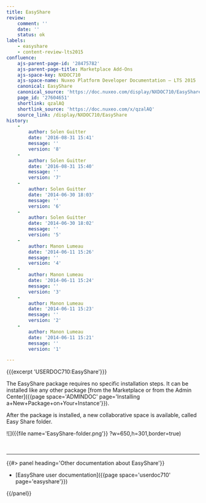 ```yaml
---
title: EasyShare
review:
    comment: ''
    date: ''
    status: ok
labels:
    - easyshare
    - content-review-lts2015
confluence:
    ajs-parent-page-id: '28475782'
    ajs-parent-page-title: Marketplace Add-Ons
    ajs-space-key: NXDOC710
    ajs-space-name: Nuxeo Platform Developer Documentation — LTS 2015
    canonical: EasyShare
    canonical_source: 'https://doc.nuxeo.com/display/NXDOC710/EasyShare'
    page_id: '27604651'
    shortlink: qzalAQ
    shortlink_source: 'https://doc.nuxeo.com/x/qzalAQ'
    source_link: /display/NXDOC710/EasyShare
history:
    - 
        author: Solen Guitter
        date: '2016-08-31 15:41'
        message: ''
        version: '8'
    - 
        author: Solen Guitter
        date: '2016-08-31 15:40'
        message: ''
        version: '7'
    - 
        author: Solen Guitter
        date: '2014-06-30 18:03'
        message: ''
        version: '6'
    - 
        author: Solen Guitter
        date: '2014-06-30 18:02'
        message: ''
        version: '5'
    - 
        author: Manon Lumeau
        date: '2014-06-11 15:26'
        message: ''
        version: '4'
    - 
        author: Manon Lumeau
        date: '2014-06-11 15:24'
        message: ''
        version: '3'
    - 
        author: Manon Lumeau
        date: '2014-06-11 15:23'
        message: ''
        version: '2'
    - 
        author: Manon Lumeau
        date: '2014-06-11 15:21'
        message: ''
        version: '1'

---
```

{{{excerpt 'USERDOC710:EasyShare'}}}

The EasyShare package&nbsp;requires no specific installation steps. It can be installed like any other package&nbsp;[from the Marketplace or from the Admin Center]({{page space='ADMINDOC' page='Installing a+New+Package+on+Your+Instance'}}).

After the package is installed, a new collaborative space is available, called Easy Share folder.

![]({{file name='EasyShare-folder.png'}} ?w=650,h=301,border=true)

&nbsp;

* * *

<div class="row" data-equalizer data-equalize-on="medium"><div class="column medium-6">{{#> panel heading='Other documentation about EasyShare'}}

*   [EasyShare user documentation]({{page space='userdoc710' page='easyshare'}})

{{/panel}}</div><div class="column medium-6">

&nbsp;

</div></div>